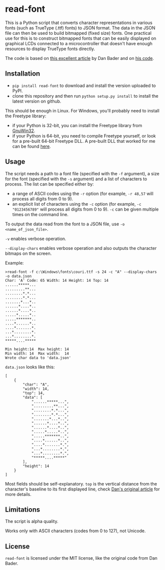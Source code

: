 # read-font

This is a Python script that converts character representations in various fonts (such as TrueType (.ttf) fonts) to JSON format. The data in the JSON file can then be used to build bitmapped (fixed size) fonts. One practical use for this is to construct bitmapped fonts that can be easily displayed on graphical LCDs connected to a microcontroller that doesn't have enough resources to display TrueType fonts directly.

The code is based on [this excellent article](https://dbader.org/blog/monochrome-font-rendering-with-freetype-and-python) by Dan Bader and on [his code](https://gist.github.com/dbader/5488053).

## Installation

- `pip install read-font` to download and install the version uploaded to PyPI.
- clone this repository and then run `python setup.py install` to install the latest version on github.

This should be enough in Linux. For Windows, you'll probably need to install the Freetype library:

- if your Python is 32-bit, you can install the Freetype library from [GnuWin32](http://gnuwin32.sourceforge.net/packages/freetype.htm).
- if your Python is 64-bit, you need to compile Freetype yourself, or look for a pre-built 64-bit Freetype DLL. A pre-built DLL that worked for me can be found [here](https://github.com/rougier/freetype-py/issues/17#issuecomment-195925807).

## Usage

The script needs a path to a font file (specified with the `-f` argument), a size for the font (specified with the `-s` argument) and a list of characters to process. The list can be specified either by:

- a range of ASCII codes using the `-r` option (for example, `-r 48,57` will process all digits from 0 to 9).
- an explicit list of characters using the `-c` option (for example, `-c "0123456789"` will process all digits from 0 to 9). `-c` can be given multiple times on the command line.

To output the data read from the font to a JSON file, use `-o <name_of_json_file>`.

`-v` enables verbose operation.

`--display-chars` enables verbose operation and also outputs the character bitmaps on the screen.

Example:

```
>read-font -f c:\Windows\fonts\couri.ttf -s 24 -c "A" --display-chars -o data.json
Char: 'A' Code: 65 Width: 14 Height: 14 Top: 14
......*****...
.........**...
........*.*...
........*.*...
.......*...*..
......*....*..
......*....*..
.....*.....*..
.....*******..
....*......*..
....*.......*.
...*........*.
...*........*.
*****....*****

Min height:14  Max height: 14
Min width: 14  Max width:  14
Wrote char data to 'data.json'
```

`data.json` looks like this:

```
[
    {
        "char": "A",
        "width": 14,
        "top": 14,
        "data": [
            "......*****...",
            ".........**...",
            "........*.*...",
            "........*.*...",
            ".......*...*..",
            "......*....*..",
            "......*....*..",
            ".....*.....*..",
            ".....*******..",
            "....*......*..",
            "....*.......*.",
            "...*........*.",
            "...*........*.",
            "*****....*****"
        ],
        "height": 14
    }
]
```

Most fields should be self-explanatory. `top` is the vertical distance from the character's baseline to its first displayed line, check [Dan's original article](https://dbader.org/blog/monochrome-font-rendering-with-freetype-and-python) for more details.

## Limitations

The script is alpha quality.

Works only with ASCII characters (codes from 0 to 127), not Unicode.

## License

`read-font` is licensed under the MIT license, like the original code from Dan Bader.

